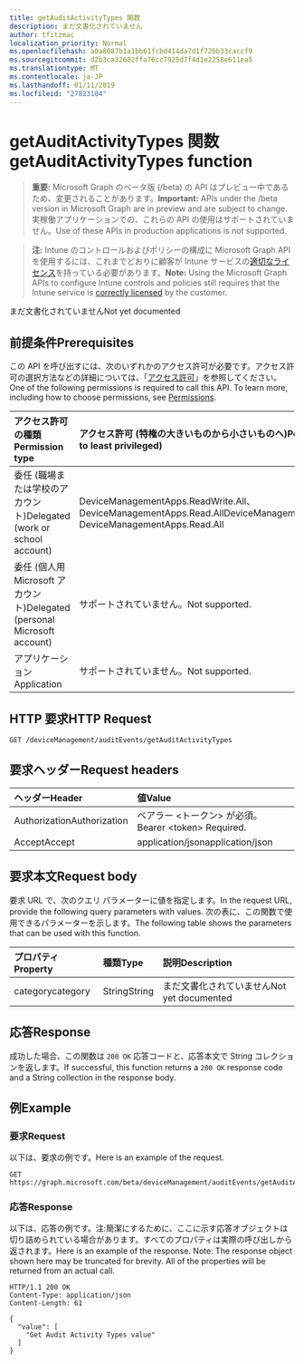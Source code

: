 ```yaml
---
title: getAuditActivityTypes 関数
description: まだ文書化されていません
author: tfitzmac
localization_priority: Normal
ms.openlocfilehash: a0a8087b1a1bb61fcbd414da7d1f72bb33caccf9
ms.sourcegitcommit: d2b3ca32602ffa76cc7925d7f4d1e2258e611ea5
ms.translationtype: MT
ms.contentlocale: ja-JP
ms.lasthandoff: 01/11/2019
ms.locfileid: "27823104"
---
```

# <a name="getauditactivitytypes-function"></a><span data-ttu-id="6b38a-103">getAuditActivityTypes 関数</span><span class="sxs-lookup"><span data-stu-id="6b38a-103">getAuditActivityTypes function</span></span>

> <span data-ttu-id="6b38a-104">**重要:** Microsoft Graph のベータ版 (/beta) の API はプレビュー中であるため、変更されることがあります。</span><span class="sxs-lookup"><span data-stu-id="6b38a-104">**Important:** APIs under the /beta version in Microsoft Graph are in preview and are subject to change.</span></span> <span data-ttu-id="6b38a-105">実稼働アプリケーションでの、これらの API の使用はサポートされていません。</span><span class="sxs-lookup"><span data-stu-id="6b38a-105">Use of these APIs in production applications is not supported.</span></span>

> <span data-ttu-id="6b38a-106">**注:** Intune のコントロールおよびポリシーの構成に Microsoft Graph API を使用するには、これまでどおりに顧客が Intune サービスの[適切なライセンス](https://go.microsoft.com/fwlink/?linkid=839381)を持っている必要があります。</span><span class="sxs-lookup"><span data-stu-id="6b38a-106">**Note:** Using the Microsoft Graph APIs to configure Intune controls and policies still requires that the Intune service is [correctly licensed](https://go.microsoft.com/fwlink/?linkid=839381) by the customer.</span></span>

<span data-ttu-id="6b38a-107">まだ文書化されていません</span><span class="sxs-lookup"><span data-stu-id="6b38a-107">Not yet documented</span></span>
## <a name="prerequisites"></a><span data-ttu-id="6b38a-108">前提条件</span><span class="sxs-lookup"><span data-stu-id="6b38a-108">Prerequisites</span></span>
<span data-ttu-id="6b38a-p102">この API を呼び出すには、次のいずれかのアクセス許可が必要です。アクセス許可の選択方法などの詳細については、「[アクセス許可](/graph/permissions-reference)」を参照してください。</span><span class="sxs-lookup"><span data-stu-id="6b38a-p102">One of the following permissions is required to call this API. To learn more, including how to choose permissions, see [Permissions](/graph/permissions-reference).</span></span>

|<span data-ttu-id="6b38a-111">アクセス許可の種類</span><span class="sxs-lookup"><span data-stu-id="6b38a-111">Permission type</span></span>|<span data-ttu-id="6b38a-112">アクセス許可 (特権の大きいものから小さいものへ)</span><span class="sxs-lookup"><span data-stu-id="6b38a-112">Permissions (from most to least privileged)</span></span>|
|:---|:---|
|<span data-ttu-id="6b38a-113">委任 (職場または学校のアカウント)</span><span class="sxs-lookup"><span data-stu-id="6b38a-113">Delegated (work or school account)</span></span>|<span data-ttu-id="6b38a-114">DeviceManagementApps.ReadWrite.All、DeviceManagementApps.Read.All</span><span class="sxs-lookup"><span data-stu-id="6b38a-114">DeviceManagementApps.ReadWrite.All, DeviceManagementApps.Read.All</span></span>|
|<span data-ttu-id="6b38a-115">委任 (個人用 Microsoft アカウント)</span><span class="sxs-lookup"><span data-stu-id="6b38a-115">Delegated (personal Microsoft account)</span></span>|<span data-ttu-id="6b38a-116">サポートされていません。</span><span class="sxs-lookup"><span data-stu-id="6b38a-116">Not supported.</span></span>|
|<span data-ttu-id="6b38a-117">アプリケーション</span><span class="sxs-lookup"><span data-stu-id="6b38a-117">Application</span></span>|<span data-ttu-id="6b38a-118">サポートされていません。</span><span class="sxs-lookup"><span data-stu-id="6b38a-118">Not supported.</span></span>|

## <a name="http-request"></a><span data-ttu-id="6b38a-119">HTTP 要求</span><span class="sxs-lookup"><span data-stu-id="6b38a-119">HTTP Request</span></span>
<!-- {
  "blockType": "ignored"
}
-->
``` http
GET /deviceManagement/auditEvents/getAuditActivityTypes
```

## <a name="request-headers"></a><span data-ttu-id="6b38a-120">要求ヘッダー</span><span class="sxs-lookup"><span data-stu-id="6b38a-120">Request headers</span></span>
|<span data-ttu-id="6b38a-121">ヘッダー</span><span class="sxs-lookup"><span data-stu-id="6b38a-121">Header</span></span>|<span data-ttu-id="6b38a-122">値</span><span class="sxs-lookup"><span data-stu-id="6b38a-122">Value</span></span>|
|:---|:---|
|<span data-ttu-id="6b38a-123">Authorization</span><span class="sxs-lookup"><span data-stu-id="6b38a-123">Authorization</span></span>|<span data-ttu-id="6b38a-124">ベアラー &lt;トークン&gt; が必須。</span><span class="sxs-lookup"><span data-stu-id="6b38a-124">Bearer &lt;token&gt; Required.</span></span>|
|<span data-ttu-id="6b38a-125">Accept</span><span class="sxs-lookup"><span data-stu-id="6b38a-125">Accept</span></span>|<span data-ttu-id="6b38a-126">application/json</span><span class="sxs-lookup"><span data-stu-id="6b38a-126">application/json</span></span>|

## <a name="request-body"></a><span data-ttu-id="6b38a-127">要求本文</span><span class="sxs-lookup"><span data-stu-id="6b38a-127">Request body</span></span>
<span data-ttu-id="6b38a-128">要求 URL で、次のクエリ パラメーターに値を指定します。</span><span class="sxs-lookup"><span data-stu-id="6b38a-128">In the request URL, provide the following query parameters with values.</span></span>
<span data-ttu-id="6b38a-129">次の表に、この関数で使用できるパラメーターを示します。</span><span class="sxs-lookup"><span data-stu-id="6b38a-129">The following table shows the parameters that can be used with this function.</span></span>

|<span data-ttu-id="6b38a-130">プロパティ</span><span class="sxs-lookup"><span data-stu-id="6b38a-130">Property</span></span>|<span data-ttu-id="6b38a-131">種類</span><span class="sxs-lookup"><span data-stu-id="6b38a-131">Type</span></span>|<span data-ttu-id="6b38a-132">説明</span><span class="sxs-lookup"><span data-stu-id="6b38a-132">Description</span></span>|
|:---|:---|:---|
|<span data-ttu-id="6b38a-133">category</span><span class="sxs-lookup"><span data-stu-id="6b38a-133">category</span></span>|<span data-ttu-id="6b38a-134">String</span><span class="sxs-lookup"><span data-stu-id="6b38a-134">String</span></span>|<span data-ttu-id="6b38a-135">まだ文書化されていません</span><span class="sxs-lookup"><span data-stu-id="6b38a-135">Not yet documented</span></span>|



## <a name="response"></a><span data-ttu-id="6b38a-136">応答</span><span class="sxs-lookup"><span data-stu-id="6b38a-136">Response</span></span>
<span data-ttu-id="6b38a-137">成功した場合、この関数は `200 OK` 応答コードと、応答本文で String コレクションを返します。</span><span class="sxs-lookup"><span data-stu-id="6b38a-137">If successful, this function returns a `200 OK` response code and a String collection in the response body.</span></span>

## <a name="example"></a><span data-ttu-id="6b38a-138">例</span><span class="sxs-lookup"><span data-stu-id="6b38a-138">Example</span></span>
### <a name="request"></a><span data-ttu-id="6b38a-139">要求</span><span class="sxs-lookup"><span data-stu-id="6b38a-139">Request</span></span>
<span data-ttu-id="6b38a-140">以下は、要求の例です。</span><span class="sxs-lookup"><span data-stu-id="6b38a-140">Here is an example of the request.</span></span>
``` http
GET https://graph.microsoft.com/beta/deviceManagement/auditEvents/getAuditActivityTypes(category='parameterValue')
```

### <a name="response"></a><span data-ttu-id="6b38a-141">応答</span><span class="sxs-lookup"><span data-stu-id="6b38a-141">Response</span></span>
<span data-ttu-id="6b38a-p104">以下は、応答の例です。注:簡潔にするために、ここに示す応答オブジェクトは切り詰められている場合があります。すべてのプロパティは実際の呼び出しから返されます。</span><span class="sxs-lookup"><span data-stu-id="6b38a-p104">Here is an example of the response. Note: The response object shown here may be truncated for brevity. All of the properties will be returned from an actual call.</span></span>
``` http
HTTP/1.1 200 OK
Content-Type: application/json
Content-Length: 61

{
  "value": [
    "Get Audit Activity Types value"
  ]
}
```





